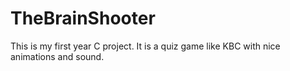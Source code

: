 # TheBrainShooter
This is my first year C project. It is a quiz game like KBC with nice animations and sound.
